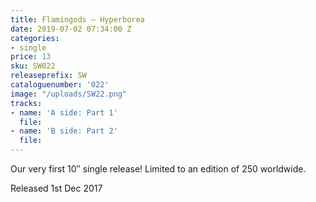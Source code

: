 ```yaml
---
title: Flamingods – Hyperborea
date: 2019-07-02 07:34:00 Z
categories:
- single
price: 13
sku: SW022
releaseprefix: SW
cataloguenumber: '022'
image: "/uploads/SW22.png"
tracks:
- name: 'A side: Part 1'
  file: 
- name: 'B side: Part 2'
  file: 
---
```


Our very first 10″ single release! Limited to an edition of 250 worldwide.

Released 1st Dec 2017